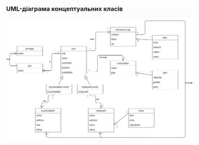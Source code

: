 ### UML-діаграма концептуальних класів

![image](https://github.com/oleksandrblazhko/ai204-kolesnik/blob/laboratory-work-5/2-SoftwareDesign/2.1-UMLConceptClasses/UML-ConceptClasses.jpg?raw=true)